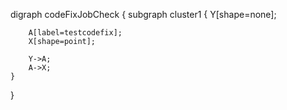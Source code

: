 digraph codeFixJobCheck 
{
    subgraph cluster1
    {
        Y[shape=none];

        A[label=testcodefix];
        X[shape=point];

        Y->A;
        A->X;
    }
}